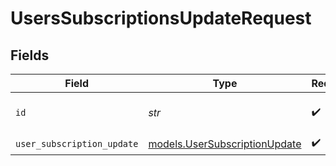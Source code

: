 # UsersSubscriptionsUpdateRequest


## Fields

| Field                                                                | Type                                                                 | Required                                                             | Description                                                          |
| -------------------------------------------------------------------- | -------------------------------------------------------------------- | -------------------------------------------------------------------- | -------------------------------------------------------------------- |
| `id`                                                                 | *str*                                                                | :heavy_check_mark:                                                   | The subscription ID.                                                 |
| `user_subscription_update`                                           | [models.UserSubscriptionUpdate](../models/usersubscriptionupdate.md) | :heavy_check_mark:                                                   | N/A                                                                  |